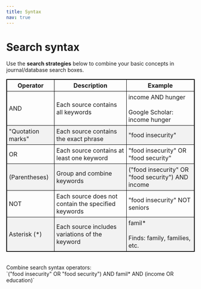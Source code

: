 ```yaml
---
title: Syntax
nav: true
---
```

<!--# [Research Question to Basic Concepts](#basic-concepts)

Before searching for information related to our research question, you first need to identify your topic's `basic concepts` and their `synonyms or other keywords`.

**Sample topic**: What factors do families experiencing food insecurity in Latah County (Idaho) believe contribute most to their situations?

<style>
table, th, td { 
border: 1px solid black;
border-collapse: collapse;
}
th, td {
padding: 5px;
}
tr:nth-child(even) {background-color: #f2f2f2;}
</style>

Step 1: Identify the basic concepts | Step 2: List synonyms or other keywords 
---------| -----------
factors | income, education, socioeconomic status, health care costs, child care costs, age
families | parents with children, households
food insecurity | food security, hunger, starvation
Latah County | Idaho, United States, rural

<br>-->
# Search syntax

Use the **search strategies** below to combine your basic concepts in journal/database search boxes.

<style>
table, th, td { 
border: 1px solid black;
border-collapse: collapse;
}
th, td {
padding: 5px;
}
tr:nth-child(even) {background-color: #f2f2f2;}
</style>

Operator | Description | Example 
---------| ----------- | -------
AND | Each source contains all keywords | income AND hunger<br><br>Google Scholar: income hunger
"Quotation marks" | Each source contains the exact phrase | "food insecurity"
OR | Each source contains at least one keyword | "food insecurity" OR "food security"
(Parentheses) | Group and combine keywords | ("food insecurity" OR "food security") AND income
NOT | Each source does not contain the specified keywords | "food insecurity" NOT seniors
Asterisk (*) | Each source includes variations of the keyword | famil*<br><br>Finds: family, families, etc.

<br>
Combine search syntax operators:
<br>
`("food insecurity" OR "food security") AND famil* AND (income OR education)`
